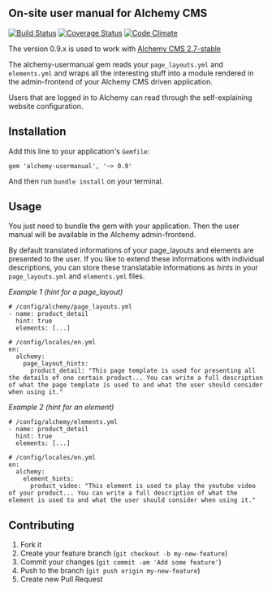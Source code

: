 ## On-site user manual for Alchemy CMS

[![Build Status](https://secure.travis-ci.org/magiclabs/alchemy-usermanual.png)](http://travis-ci.org/magiclabs/alchemy-usermanual) [![Coverage Status](https://coveralls.io/repos/magiclabs/alchemy-usermanual/badge.png)](https://coveralls.io/r/magiclabs/alchemy-usermanual) [![Code Climate](https://codeclimate.com/github/magiclabs/alchemy-usermanual.png)](https://codeclimate.com/github/magiclabs/alchemy-usermanual)

The version 0.9.x is used to work with [Alchemy CMS 2.7-stable](https://github.com/magiclabs/alchemy_cms/tree/2.7-stable)

The alchemy-usermanual gem reads your `page_layouts.yml` and `elements.yml` and wraps all the interesting stuff into a module rendered in the admin-frontend of your Alchemy CMS driven application.

Users that are logged in to Alchemy can read through the self-explaining website configuration.

## Installation

Add this line to your application's `Gemfile`:

~~~
gem 'alchemy-usermanual', '~> 0.9'
~~~

And then run `bundle install` on your terminal.


## Usage

You just need to bundle the gem with your application. Then the user manual will be available in the Alchemy admin-frontend.

By default translated informations of your page_layouts and elements are presented to the user.
If you like to extend these informations with individual descriptions, you can store these translatable informations as *hints* in your `page_layouts.yml` and `elements.yml` files.

*Example 1 (hint for a page_layout)*

~~~
# /config/alchemy/page_layouts.yml
- name: product_detail
  hint: true
  elements: [...]

# /config/locales/en.yml
en:
  alchemy:
    page_layout_hints:
      product_detail: "This page template is used for presenting all the details of one certain product... You can write a full description of what the page template is used to and what the user should consider when using it."
~~~

*Example 2 (hint for an element)*

~~~
# /config/alchemy/elements.yml
- name: product_detail
  hint: true
  elements: [...]

# /config/locales/en.yml
en:
  alchemy:
    element_hints:
      product_video: "This element is used to play the youtube video of your product... You can write a full description of what the element is used to and what the user should consider when using it."
~~~

## Contributing

1. Fork it
2. Create your feature branch (`git checkout -b my-new-feature`)
3. Commit your changes (`git commit -am 'Add some feature'`)
4. Push to the branch (`git push origin my-new-feature`)
5. Create new Pull Request
